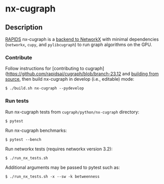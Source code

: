 # nx-cugraph

## Description
[RAPIDS](https://rapids.ai) nx-cugraph is a [backend to NetworkX](https://networkx.org/documentation/stable/reference/classes/index.html#backends)
with minimal dependencies (`networkx`, `cupy`, and `pylibcugraph`) to run graph algorithms on the GPU.

### Contribute

Follow instructions for [contributing to cugraph](https://github.com/rapidsai/cugraph/blob/branch-23.12
and [building from source](https://docs.rapids.ai/api/cugraph/stable/installation/source_build/), then build nx-cugraph in develop (i.e., editable) mode:
```
$ ./build.sh nx-cugraph --pydevelop
```

### Run tests

Run nx-cugraph tests from `cugraph/python/nx-cugraph` directory:
```
$ pytest
```
Run nx-cugraph benchmarks:
```
$ pytest --bench
```
Run networkx tests (requires networkx version 3.2):
```
$ ./run_nx_tests.sh
```
Additional arguments may be passed to pytest such as:
```
$ ./run_nx_tests.sh -x --sw -k betweenness
```
